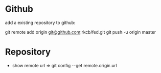 
# Github 

 add a existing repository to github:

 git remote add origin git@github.com:rkcb/fed.git
 git push -u origin master	

# Repository 

- show remote url => git config --get remote.origin.url
